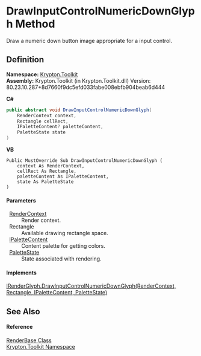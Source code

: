 # DrawInputControlNumericDownGlyph Method


Draw a numeric down button image appropriate for a input control.



## Definition
**Namespace:** <a href="79d2eac2-21f4-54ff-7552-b20c33c30600.md">Krypton.Toolkit</a>  
**Assembly:** Krypton.Toolkit (in Krypton.Toolkit.dll) Version: 80.23.10.287+8d7660f9dc5efd033fabe008ebfb904beab6d444

**C#**
``` C#
public abstract void DrawInputControlNumericDownGlyph(
	RenderContext context,
	Rectangle cellRect,
	IPaletteContent? paletteContent,
	PaletteState state
)
```
**VB**
``` VB
Public MustOverride Sub DrawInputControlNumericDownGlyph ( 
	context As RenderContext,
	cellRect As Rectangle,
	paletteContent As IPaletteContent,
	state As PaletteState
)
```



#### Parameters
<dl><dt>  <a href="ef60a5af-08ff-7a94-87f5-362a7e392cd4.md">RenderContext</a></dt><dd>Render context.</dd><dt>  Rectangle</dt><dd>Available drawing rectangle space.</dd><dt>  <a href="f2a5541d-c7c1-2c4b-162d-a4616ecccc95.md">IPaletteContent</a></dt><dd>Content palette for getting colors.</dd><dt>  <a href="93e626cd-00cf-240e-06c6-ab4d47e982ba.md">PaletteState</a></dt><dd>State associated with rendering.</dd></dl>

#### Implements
<a href="ca5319d3-c1d5-f2d6-2e73-fc7176813e90.md">IRenderGlyph.DrawInputControlNumericDownGlyph(RenderContext, Rectangle, IPaletteContent, PaletteState)</a>  


## See Also


#### Reference
<a href="6cc5032c-8089-e880-78ad-3a805f7bd344.md">RenderBase Class</a>  
<a href="79d2eac2-21f4-54ff-7552-b20c33c30600.md">Krypton.Toolkit Namespace</a>  
